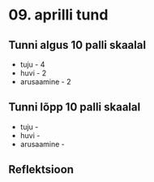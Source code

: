 # 09. aprilli tund

## Tunni algus 10 palli skaalal

-   tuju - 4
-   huvi - 2
-   arusaamine - 2

## Tunni lõpp 10 palli skaalal

-   tuju -
-   huvi -
-   arusaamine -

## Reflektsioon
